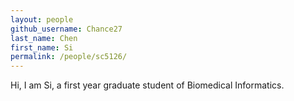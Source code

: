 ```yaml
---
layout: people
github_username: Chance27
last_name: Chen
first_name: Si
permalink: /people/sc5126/
---
```

Hi, I am Si, a first year graduate student of Biomedical Informatics.
